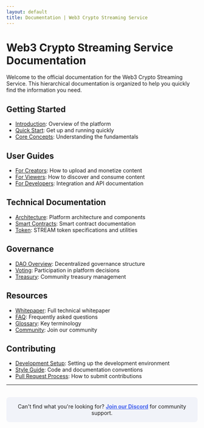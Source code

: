 ```yaml
---
layout: default
title: Documentation | Web3 Crypto Streaming Service
---
```


# Web3 Crypto Streaming Service Documentation

Welcome to the official documentation for the Web3 Crypto Streaming Service. This hierarchical documentation is organized to help you quickly find the information you need.

## Getting Started

- [Introduction](root/introduction): Overview of the platform
- [Quick Start](root/quickstart): Get up and running quickly
- [Core Concepts](root/concepts): Understanding the fundamentals

## User Guides

- [For Creators](guides.creators): How to upload and monetize content
- [For Viewers](guides.viewers): How to discover and consume content
- [For Developers](guides.developers): Integration and API documentation

## Technical Documentation

- [Architecture](tech.architecture): Platform architecture and components
- [Smart Contracts](tech.contracts): Smart contract documentation
- [Token](tech.token): STREAM token specifications and utilities

## Governance

- [DAO Overview](gov.overview): Decentralized governance structure
- [Voting](gov.voting): Participation in platform decisions
- [Treasury](gov.treasury): Community treasury management

## Resources

- [Whitepaper](/whitepaper/web3-streaming-service-whitepaper): Full technical whitepaper
- [FAQ](resources.faq): Frequently asked questions
- [Glossary](resources.glossary): Key terminology
- [Community](resources.community): Join our community

## Contributing

- [Development Setup](contributing.setup): Setting up the development environment
- [Style Guide](contributing.style): Code and documentation conventions
- [Pull Request Process](contributing.pr): How to submit contributions

---

<div style="background: #f1f3f9; padding: 1rem; border-radius: 8px; margin-top: 2rem;">
  <p style="margin: 0; text-align: center;">
    Can't find what you're looking for? 
    <a href="#" style="color: #4361ee; font-weight: bold;">Join our Discord</a> 
    for community support.
  </p>
</div>
